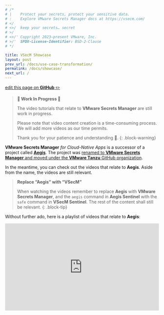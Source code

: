 ```yaml
---
# /*
# |    Protect your secrets, protect your sensitive data.
# :    Explore VMware Secrets Manager docs at https://vsecm.com/
# </
# <>/  keep your secrets… secret
# >/
# <>/' Copyright 2023–present VMware, Inc.
# >/'  SPDX-License-Identifier: BSD-2-Clause
# */

title: VSecM Showcase
layout: post
prev_url: /docs/use-case-transformation/
permalink: /docs/showcase/
next_url: /
---
```


<p class="github-button"
><a href="https://github.com/vmware-tanzu/secrets-manager/blob/main/docs/_pages/0250-showcase.md"
>edit this page on <strong>GitHub</strong> ✏️</a></p>

> **🚧 Work In Progress 🚧️**
>
> The video tutorials that relate to **VMware Secrets Manager** are still work
> in progress.
>
> Please note that video content creation is a time-consuming process. We
> will add more videos as our time permits.
>
> Thank you for your patience and understanding 🙏.
{: .block-warning}

**VMware Secrets Manager** *for Cloud-Native Apps* is a successor of 
a project called [**Aegis**][aegis]. The project was [renamed to 
**VMware Secrets Manager** and moved under the **VMware Tanzu** GitHub 
organization][vsecm].

[aegis]: https://github.com/shieldworks/aegis "Aegis"
[vsecm]: https://github.com/vmware-tanzu/secrets-manager "VMware Secrets Manager for Cloud-Native Apps"


In the meantime, you can check out the videos that relate to **Aegis**. Aside
from the name, the videos are still relevant. 

> **Replace “Aegis” with “VSecM”**
> 
> When watching the videos remember to replace **Aegis** with **VMware Secrets Manager**,
> and the `aegis` command in **Aegis Sentinel** with the `safe` command in 
> **VSecM Sentinel**. The rest of the content shall still be relevant.
{: .block-tip}

Without further ado, here is a playlist of videos that relate to **Aegis**:

<div style='padding:56.25% 0 0 0;position:relative;'>
  <iframe src='https://vimeo.com/showcase/10074951/embed' 
    allowfullscreen frameborder='0' 
    style='position:absolute;top:0;left:0;width:100%;height:100%;'></iframe>
</div>

